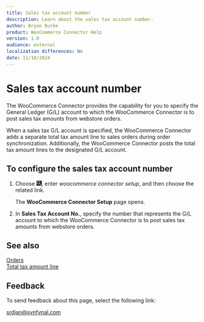 ```yaml
---
title: Sales tax account number
description: Learn about the sales tax account number.
author: Bryon Burke
product: WooCommerce Connector Help
version: 1.0
audience: external
localization differences: No
date: 11/10/2024
---
```


<!-- markdownlint-disable MD006 MD007 MD009 MD024 MD025 MD033 -->
<!--// cspell:ignore  markdownlint allowfullscreen keyframes woocommerce webstore -->

# Sales tax account number

The WooCommerce Connector provides the capability for you to specify the General Ledger (G/L) account to which the WooCommerce Connector is to post sales tax amounts from webstore orders.

When a sales tax G/L account is specified, the WooCommerce Connector adds a separate total tax amount line to sales orders during order synchronization. Additionally, the WooCommerce Connector posts the total tax amount lines to the designated G/L account.

## To configure the sales tax account number

1. Choose ![Lightbulb that opens the Tell Me feature.](media/ui-search/search_small.png "Tell me what you want to do"), enter <i>woocommerce connector setup</i>, and then choose the related link.

   The <b>WooCommerce Connector Setup</b> page opens.

1. In <b>Sales Tax Account No.</b>, specify the number that represents the G/L account to which the WooCommerce Connector is to post sales tax amounts from webstore orders.

## See also

[Orders](orders.md)  
[Total tax amount line](total-tax-amount-line.md)  

## Feedback

To send feedback about this page, select the following link:

[srdjan@synfynal.com](mailto:srdjan@synfynal.com?subject=Documentation%20Feedback%20Product%20Docs:%20sales-tax-account-number)

